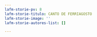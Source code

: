 ```yaml
---
lafm-storie-pv: 8
lafm-storie-titulo: CANTO DE FERRIAGOSTO
lafm-storie-image: ''
lafm-storie-autores-list: []

---
```

